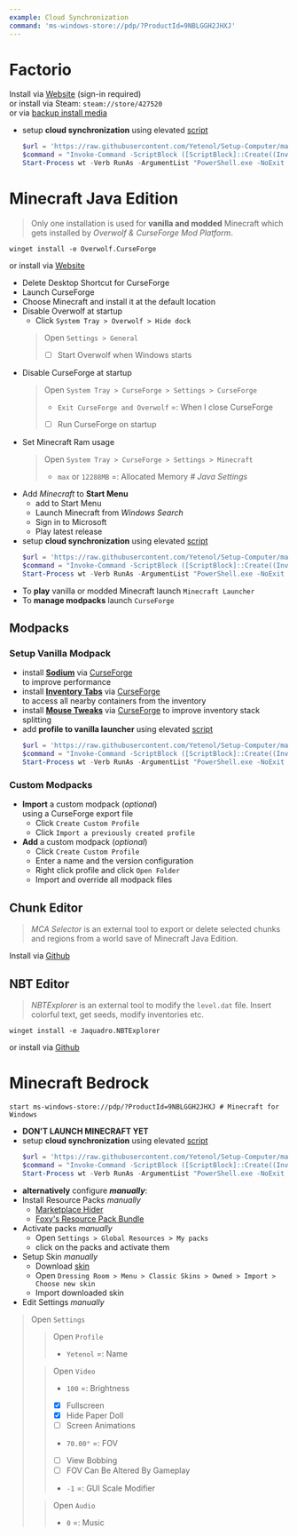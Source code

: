 ```yaml
---
example: Cloud Synchronization
command: 'ms-windows-store://pdp/?ProductId=9NBLGGH2JHXJ'
---
```


# Factorio

Install via [Website](https://factorio.com/download) (sign-in required)  
or install via Steam: `steam://store/427520`  
or via [backup install media](https://onedrive.live.com/download?cid=1D2B2E681295AC2B&resid=1D2B2E681295AC2B%21419737&authkey=AG1w_3MTEaosDeQ)

- setup **cloud synchronization** using elevated [script](../scripts/Sync-Factorio.ps1)
  ```powershell
  $url = 'https://raw.githubusercontent.com/Yetenol/Setup-Computer/main/script/Sync-Factorio.ps1'
  $command = "Invoke-Command -ScriptBlock ([ScriptBlock]::Create((Invoke-WebRequest -Uri $url)))"
  Start-Process wt -Verb RunAs -ArgumentList "PowerShell.exe -NoExit -Command $command"
  ```

# Minecraft Java Edition

> Only one installation is used for **vanilla and modded** Minecraft
> which gets installed by _Overwolf & CurseForge Mod Platform_.  
```
winget install -e Overwolf.CurseForge
```
or install via [Website](https://download.curseforge.com/)

- Delete Desktop Shortcut for CurseForge
- Launch CurseForge
- Choose Minecraft and install it at the default location
- Disable Overwolf at startup
  - Click `System Tray > Overwolf > Hide dock`
  > Open `Settings > General`
  >- [ ] Start Overwolf when Windows starts
- Disable CurseForge at startup
  > Open `System Tray > CurseForge > Settings > CurseForge`
  > - `Exit CurseForge and Overwolf` =: When I close CurseForge
  > - [ ] Run CurseForge on startup
- Set Minecraft Ram usage
  > Open `System Tray > CurseForge > Settings > Minecraft`
  > - `max` or `12288MB` =: Allocated Memory _# Java Settings_
- Add _Minecraft_ to **Start Menu**  
  - add to Start Menu
  - Launch Minecraft from _Windows Search_
  - Sign in to Microsoft
  - Play latest release
- setup **cloud synchronization** using elevated [script](../scripts/Sync-MinecraftJava.ps1)
  ```powershell
  $url = 'https://raw.githubusercontent.com/Yetenol/Setup-Computer/main/scripts/Sync-MinecraftJava.ps1'
  $command = "Invoke-Command -ScriptBlock ([ScriptBlock]::Create((Invoke-WebRequest -Uri $url)))"
  Start-Process wt -Verb RunAs -ArgumentList "PowerShell.exe -NoExit -Command $command"
  ```
-  To **play** vanilla or modded Minecraft launch `Minecraft Launcher`  
-  To **manage modpacks** launch `CurseForge`  

## Modpacks

### Setup Vanilla Modpack
- install **[Sodium](https://www.curseforge.com/minecraft/mc-mods/sodium)**
  via [CurseForge](https://www.curseforge.com/minecraft/mc-mods/sodium/download?client=y)  
  to improve performance
- install **[Inventory Tabs](https://www.curseforge.com/minecraft/mc-mods/inventory-tabs-updated)**
  via [CurseForge](https://www.curseforge.com/minecraft/mc-mods/inventory-tabs-updated/download?client=y)  
  to access all nearby containers from the inventory
- install **[Mouse Tweaks](https://www.curseforge.com/minecraft/mc-mods/mouse-tweaks)**
  via [CurseForge](https://www.curseforge.com/minecraft/mc-mods/mouse-tweaks/download?client=y)
  to improve inventory stack splitting
- add **profile to vanilla launcher** using elevated [script](../scripts/Link-MinecraftFabric.ps1)
  ```powershell
  $url = 'https://raw.githubusercontent.com/Yetenol/Setup-Computer/main/scripts/Link-MinecraftFabric.ps1'
  $command = "Invoke-Command -ScriptBlock ([ScriptBlock]::Create((Invoke-WebRequest -Uri $url)))"
  Start-Process wt -Verb RunAs -ArgumentList "PowerShell.exe -NoExit -Command $command"
  ```

### Custom Modpacks
- **Import** a custom modpack (_optional_)  
  using a CurseForge export file
  - Click `Create Custom Profile`
  - Click `Import a previously created profile`
- **Add** a custom modpack (_optional_)  
  - Click `Create Custom Profile`
  - Enter a name and the version configuration
  - Right click profile and click `Open Folder`
  - Import and override all modpack files

## Chunk Editor
> _MCA Selector_ is an external tool to export or delete selected chunks and regions from a world save of Minecraft Java Edition.

Install via [Github](https://github.com/Querz/mcaselector/releases/latest)

## NBT Editor
> _NBTExplorer_ is an external tool to modify the `level.dat` file.
> Insert colorful text, get seeds, modify inventories etc.
```
winget install -e Jaquadro.NBTExplorer
```
or install via [Github](https://github.com/jaquadro/NBTExplorer/releases/latest)


# Minecraft Bedrock

```
start ms-windows-store://pdp/?ProductId=9NBLGGH2JHXJ # Minecraft for Windows
```
- **DON'T LAUNCH MINECRAFT YET**
- setup **cloud synchronization** using elevated [script](../scripts/Sync-MinecraftBedrock.ps1)
  ```powershell
  $url = 'https://raw.githubusercontent.com/Yetenol/Setup-Computer/main/scripts/Sync-MinecraftBedrock.ps1'
  $command = "Invoke-Command -ScriptBlock ([ScriptBlock]::Create((Invoke-WebRequest -Uri $url)))"
  Start-Process wt -Verb RunAs -ArgumentList "PowerShell.exe -NoExit -Command $command"
  ```
- **alternatively** configure **_manually_**:
- Install Resource Packs _manually_
    - [Marketplace Hider](https://mcpedl.com/marketplace-remover-resource-pack/)
    - [Foxy's Resource Pack Bundle](https://foxynotail.com/resource-packs/foxys-resource-pack/)
- Activate packs _manually_
  - Open `Settings > Global Resources > My packs`
  - click on the packs and activate them
- Setup Skin _manually_
  - Download [skin](https://minecraft.tools/download-skin/Yetenol)
  - Open `Dressing Room > Menu > Classic Skins > Owned > Import > Choose new skin`
  - Import downloaded skin
- Edit Settings _manually_  
> Open `Settings`
>> Open `Profile`
>> - `Yetenol` =: Name
>
>> Open `Video`
>> - `100` =: Brightness
>> - [x] Fullscreen
>> - [x] Hide Paper Doll
>> - [ ] Screen Animations
>> - `70.00°` =: FOV
>> - [ ] View Bobbing
>> - [ ] FOV Can Be Altered By Gameplay
>> - `-1` =: GUI Scale Modifier
>
>> Open `Audio`
>> - `0` =: Music